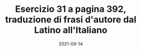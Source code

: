 ---
categories: latino
date: '2021-09-14'
description: Complicate frasi d'autore che comprendono il congiuntivo tradotte dall'esercizio
  31 a pagina 392 del libro Il mio latino. Precibus rex iuba a servo...
externalUrl: https://bortox.it/Compiti-scolastici/compiti/2021/09/14/Esercizio-31-pagina-392.html
lastmod: 2021-09-28 10:39:48
tags:
- frasi
- autore
- latino
- 392
- 31
- Precibus
- Iuba
title: Esercizio 31 a pagina 392, traduzione di frasi d'autore dal Latino all'Italiano
type: redirect
target: https://bortox.it/Compiti-scolastici/compiti/2021/09/14/Esercizio-31-pagina-392.html
---